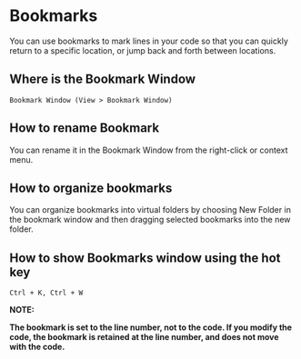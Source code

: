 # Bookmarks

You can use bookmarks to mark lines in your code so that you can quickly return to a specific location, or jump back and forth between locations. 

## Where is the Bookmark Window

`Bookmark Window (View > Bookmark Window)`

## How to rename Bookmark

You can rename it in the Bookmark Window from the right-click or context menu.

## How to organize bookmarks

You can organize bookmarks into virtual folders by choosing New Folder in the bookmark window and then dragging selected bookmarks into the new folder.

## How to show Bookmarks window using the hot key

    Ctrl + K, Ctrl + W

**NOTE:**

**The bookmark is set to the line number, not to the code. If you modify the code, the bookmark is retained at the line number, and does not move with the code.**


